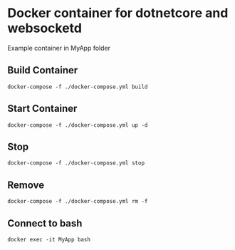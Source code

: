 # Docker container for dotnetcore and websocketd

Example container in MyApp folder

## Build Container

`docker-compose -f ./docker-compose.yml build`

## Start Container

`docker-compose -f ./docker-compose.yml up -d`

## Stop

`docker-compose -f ./docker-compose.yml stop`

## Remove

`docker-compose -f ./docker-compose.yml rm -f`

## Connect to bash

`docker exec -it MyApp bash`
